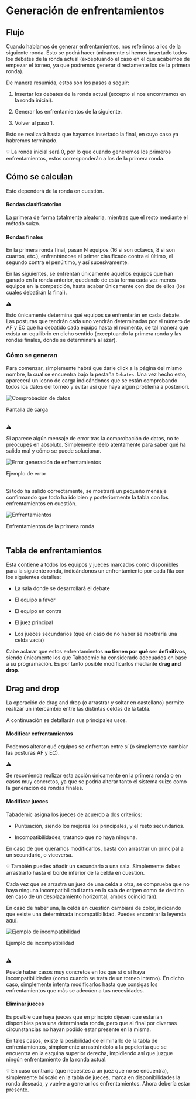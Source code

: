 # Generación de enfrentamientos

## Flujo

Cuando hablamos de generar enfrentamientos, nos referimos a los de la siguiente ronda. Esto se podrá hacer únicamente si hemos insertado todos los debates de la ronda actual (exceptuando el caso en el que acabemos de empezar el torneo, ya que podremos generar directamente los de la primera ronda).

De manera resumida, estos son los pasos a seguir:

1. Insertar los debates de la ronda actual (excepto si nos encontramos en la ronda inicial).

2. Generar los enfrentamientos de la siguiente.

3. Volver al paso 1.

Esto se realizará hasta que hayamos insertado la final, en cuyo caso ya habremos terminado.

<div class="tip">
💡
La ronda inicial será 0, por lo que cuando generemos los primeros enfrentamientos, estos corresponderán a los de la primera ronda.

</div>

## Cómo se calculan

Esto dependerá de la ronda en cuestión.

#### Rondas clasificatorias

La primera de forma totalmente aleatoria, mientras que el resto mediante el método suizo.

#### Rondas finales

En la primera ronda final, pasan N equipos (16 si son octavos, 8 si son cuartos, etc.), enfrentándose el primer clasificado contra el último, el segundo contra el penúltimo, y así sucesivamente.

En las siguientes, se enfrentan únicamente aquellos equipos que han ganado en la ronda anterior, quedando de esta forma cada vez menos equipos en la competición, hasta acabar únicamente con dos de ellos (los cuales debatirán la final).

<div class="warning"> 

⚠️

Esto únicamente determina qué equipos se enfrentarán en cada debate. Las posturas que tendrán cada uno vendrán determinadas por el número de AF y EC que ha debatido cada equipo hasta el momento, de tal manera que exista un equilibrio en dicho sentido (exceptuando la primera ronda y las rondas finales, donde se determinará al azar).

</div>

### Cómo se generan


Para comenzar, simplemente habrá que darle click a la página del mismo nombre, la cual se encuentra bajo la pestaña `Debates`. Una vez hecho esto, aparecerá un icono de carga indicándonos que se están comprobando todos los datos del torneo y evitar así que haya algún problema a posteriori.

![Comprobación de datos](screenshots/comprobacion_generacion_enfrentamientos.png)

<div class="caption">Pantalla de carga</div>

<br>

<div class="warning"> 

⚠️

Si aparece algún mensaje de error tras la comprobación de datos, no te preocupes en absoluto. Simplemente léelo atentamente para saber qué ha salido mal y cómo se puede solucionar.

</div>

![Error generación de enfrentamientos](screenshots/error_generacion_enfrentamientos.png)

<div class="caption">Ejemplo de error</div>

<br>

Si todo ha salido correctamente, se mostrará un pequeño mensaje confirmando que todo ha ido bien y posteriormente la tabla con los enfrentamientos en cuestión.

![Enfrentamientos](screenshots/enfrentamientos.png)

<div class="caption">Enfrentamientos de la primera ronda</div>

<br>

## Tabla de enfrentamientos

Esta contiene a todos los equipos y jueces marcados como disponibles para la siguiente ronda, indicándonos un enfrentamiento por cada fila con los siguientes detalles:

* La sala donde se desarrollará el debate

* El equipo a favor

* El equipo en contra

* El juez principal

* Los jueces secundarios (que en caso de no haber se mostraría una celda vacía)


Cabe aclarar que estos enfrentamientos **no tienen por qué ser definitivos**, siendo únicamente los que Tabademic ha considerado adecuados en base a su programación. Es por tanto posible modificarlos mediante **drag and drop**.

## Drag and drop

La operación de drag and drop (o arrastrar y soltar en castellano) permite realizar un intercambio entre las distintas celdas de la tabla.

A continuación se detallarán sus principales usos.

#### Modificar enfrentamientos

Podemos alterar qué equipos se enfrentan entre sí (o simplemente cambiar las posturas AF y EC).

<div class="warning"> 

⚠️

Se recomienda realizar esta acción únicamente en la primera ronda o en casos muy concretos, ya que se podría alterar tanto el sistema suizo como la generación de rondas finales.

</div>

#### Modificar jueces


Tabademic asigna los jueces de acuerdo a dos criterios:

* Puntuación, siendo los mejores los principales, y el resto secundarios.

* Incompatibilidades, tratando que no haya ninguna.

En caso de que queramos modificarlos, basta con arrastrar un principal a un secundario, o viceversa.

<div class="tip">
💡
También puedes añadir un secundario a una sala. Simplemente debes arrastrarlo hasta el borde inferior de la celda en cuestión.

</div>

Cada vez que se arrastra un juez de una celda a otra, se comprueba que no haya ninguna incompatibilidad tanto en la sala de origen como de destino (en caso de un desplazamiento horizontal, ambos coincidirán).

En caso de haber una, la celda en cuestión cambiará de color, indicando que existe una determinada incompatibilidad. Puedes encontrar la leyenda [aquí](incompatibilidades.md).

![Ejemplo de incompatibilidad](screenshots/incompatibilidad.png)

<div class="caption">Ejemplo de incompatibilidad</div>

<br>


<div class="warning"> 

⚠️

Puede haber casos muy concretos en los que sí o sí haya incompatibilidades (como cuando se trata de un torneo interno). En dicho caso, simplemente intenta modificarlos hasta que consigas los enfrentamientos que más se adecúen a tus necesidades.

</div>

#### Eliminar jueces

Es posible que haya jueces que en principio dijesen que estarían disponibles para una determinada ronda, pero que al final por diversas circunstancias no hayan podido estar presente en la misma.

En tales casos, existe la posibilidad de eliminarlo de la tabla de enfrentamientos, simplemente arrastrándolo a la pepelerita que se encuentra en la esquina superior derecha, impidiendo así que juzgue ningún enfrentamiento de la ronda actual.



<div class="tip">
💡
En caso contrario (que necesites a un juez que no se encuentra), simplemente búscalo en la tabla de jueces, marca en disponibilidades la ronda deseada, y vuelve a generar los enfrentamientos. Ahora debería estar presente.

</div>